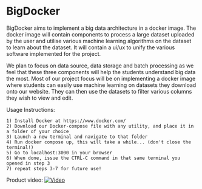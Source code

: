 # BigDocker

BigDocker aims to implement a big data architecture in a docker image. The docker image will contain components to process a large dataset uploaded by the user and utilise various machine learning algorithms on the dataset to learn about the dataset. It will contain a ui/ux to unify the various software implemented for the project.

We plan to focus on data source, data storage and batch processing as we feel that these three components will help the students understand big data the most. Most of our project focus will be on implementing a docker image where students can easily use machine learning on datasets they download onto our website. They can then use the datasets to filter various columns they wish to view and edit.

Usage Instructions: 
```
1) Install Docker at https://www.docker.com/
2) Download our Docker-compose file with any utility, and place it in a folder of your choice
3) Launch a new terminal and navigate to that folder
4) Run docker compose up, this will take a while... (don't close the terminal!)
5) Go to localhost:3000 in your browser
6) When done, issue the CTRL-C command in that same terminal you opened in step 3
7) repeat steps 3-7 for future use!
```
Product video:
[![Video](https://img.youtube.com/vi/7opgy9BYt4Y/maxresdefault.jpg)](https://youtu.be/7opgy9BYt4Y)
